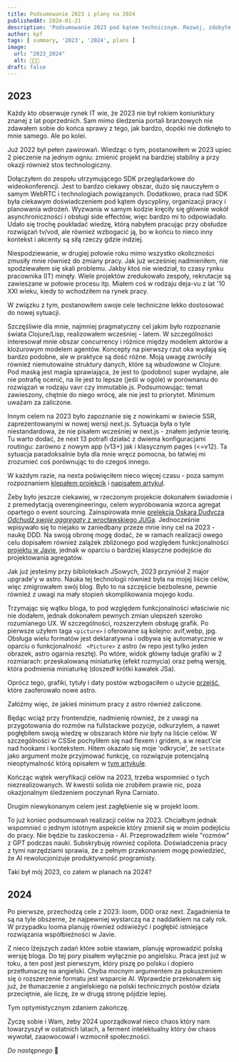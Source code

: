 ```yaml
---
title: Podsumowanie 2023 i plany na 2024
publishedAt: 2024-01-21
description: 'Podsumowanie 2023 pod kątem technicznym. Rozwój, zdobyte doświadczenia, obserwacje i plany na 2023.'
author: kpf
tags: [ summary, '2023', '2024', plans ]
image:
  url: "2023_2024"
  alt: 🍾🍾🍾
draft: false
---
```


## 2023

Każdy kto obserwuje rynek IT wie, że 2023 nie był rokiem koniunktury znanej z lat poprzednich.
Sam mimo śledzenia portali branżowych nie zdawałem sobie do końca sprawy z tego, jak bardzo,
dopóki nie dotknęło to mnie samego.
Ale po kolei.

Już 2022 był pełen zawirowań.
Wiedząc o tym, postanowiłem w 2023 upiec 2 pieczenie na jednym ogniu:
zmienić projekt na bardziej stabilny a przy okazji również stos technologiczny.

Dołączyłem do zespołu utrzymującego SDK przeglądarkowe do wideokonferencji.
Jest to bardzo ciekawy obszar, dużo się nauczyłem o samym WebRTC i technologiach powiązanych.
Dodatkowo, praca nad SDK była ciekawym doświadczeniem pod kątem dyscypliny, organizacji pracy i planowania wdrożeń.
Wyzwania w samym kodzie kręciły się głównie wokół asynchroniczności i obsługi side effectów,
więc bardzo mi to odpowiadało.
Udało się trochę poukładać wiedzę, którą nabyłem pracując przy obsłudze rozwiązań tv/vod,
ale również wzbogacić ją,
bo w końcu to nieco inny kontekst i akcenty są siłą rzeczy gdzie indziej.

Niespodziewanie, w drugiej połowie roku mimo wszystko okoliczności zmusiły mnie również do zmiany pracy.
Jak już wcześniej nadmieniłem, nie spodziewałem się skali problemu.
Jakby ktoś nie wiedział, to czasy rynku pracownika (IT) minęły.
Wiele projektów zredukowało zespoły, rekrutacje są zawieszane w połowie procesu itp.
Miałem coś w rodzaju deja-vu z lat '10 XXI wieku, kiedy to wchodziłem na rynek pracy.

W związku z tym, postanowiłem swoje cele techniczne lekko dostosować do nowej sytuacji.

Szczęśliwie dla mnie, najmniej pragmatyczny cel jakim było rozpoznanie świata Clojure/Lisp,
realizowałem wcześniej - latem.
W szczególności interesował mnie obszar concurrency i różnice między modelem aktorów a klożurowym modelem agentów.
Koncepty na pierwszy rzut oka wydają się bardzo podobne, ale w praktyce są dość różne.
Moją uwagę zwróciły również niemutowalne struktury danych, które są _wbudowane_ w Clojure.
Pod maską jest magia sprawiająca, że jest to (podobno) super wydajne,
ale nie potrafię ocenić,
na ile jest to lepsze (jeśli w ogóle) w porównaniu do rozwiązań w rodzaju vavr czy immutable.js.
Podsumowując: temat zawieszony, chętnie do niego wrócę, ale nie jest to priorytet.
Minimum uważam za zaliczone.

Innym celem na 2023 było zapoznanie się z nowinkami w świecie SSR, zaprezentowanymi w nowej wersji next.js.
Sytuacja była o tyle niestandardowa,
że nie pisałem wcześniej w next.js - znałem jedynie teorię.
Tu warto dodać, że next 13 potrafi działać z dwiema konfiguracjami routingu:
zarówno z nowym app (v13+) jak i klasycznym pages (<=v12).
Ta sytuacja paradoksalnie była dla mnie wręcz pomocna,
bo łatwiej mi zrozumieć coś porównując to do czegoś innego.

W każdym razie, na nexta poświęciłem nieco więcej czasu -
poza samym rozpoznaniem
[klepałem projekcik](https://github.com/frankiewiczkamil/do-gather) i
[napisałem artykuł](../../../blog/ssr-strikes-back/).

Żeby było jeszcze ciekawiej, w rzeczonym projekcie dokonałem świadomie i z premedytacją overengineeringu,
celem wypróbowania wzorca agregat opartego o event sourcing.
Zainspirowała mnie [prelekcja Oskara Dudycza _Odchudź swoje aggregaty_ z wrocławskiego
JUGa](https://www.youtube.com/watch?v=UVsen5qKQoM&t=3773s&pp=ygUMb3NrYXIgZHVkeWN6).
Jednocześnie wpisywało się to niejako w zaniedbany przeze mnie inny cel na 2023 - naukę DDD.
Na swoją obronę mogę dodać,
że w ramach realizacji owego celu dopisałem również zalążek zbliżonego pod względem funkcjonalności
[projektu w Javie](https://github.com/frankiewiczkamil/do-gather-java),
jednak w oparciu o bardziej klasyczne podejście do projektowania agregatów.

Jak już jesteśmy przy bibliotekach JSowych, 2023 przyniósł 2 major upgrade'y w astro.
Nauka tej technologii również była na mojej liście celów, więc zmigrowałem swój blog.
Było to na szczęście bezbolesne, pewnie również z uwagi na mały stopień skomplikowania mojego kodu.

Trzymając się wątku bloga, to pod względem funkcjonalności właściwie nic nie dodałem,
jednak dokonałem pewnych zmian ulepszeń szeroko rozumianego UX.
W szczególności, rozszerzyłem obsługę grafik.
Po pierwsze użyłem taga ```<picture>``` i oferowane są kolejno: avif,webp, jpg.
Obsługa wielu formatów jest deklaratywna i odbywa się automatycznie w oparciu o funkcjonalność
``` <Picture>``` z astro (w repo jest tylko jeden obrazek, astro ogarnia resztę).
Po wtóre, widok główny ładuje grafiki w 2 rozmiarach: przeskalowaną miniaturkę (efekt rozmycia) oraz pełną wersję,
która podmienia miniaturkę (doszedł krótki kawałek JSa).

Oprócz tego, grafiki, tytuły i daty postów wzbogaciłem o użycie
[przejść]('https://docs.astro.build/en/guides/view-transitions/'),
które zaoferowało nowe astro.

Załóżmy więc, że jakieś minimum pracy z astro również zaliczone.

Będąc wciąż przy frontendzie, nadmienię również,
że z uwagi na przygotowania do rozmów na fullstackwe pozycje,
odkurzyłem, a nawet pogłębiłem swoją wiedzę w obszarach które *nie* były na liście celów.
W szczególności w CSSie pochyliłem się nad flexem i gridem, a w react'cie nad hookami i kontekstem.
Hitem okazało się moje 'odkrycie', że `setState` jako argument może przyjmować funkcję,
co rozwiązuje potencjalną nieoptymalność którą opisałem w
[tym artykule](../../../blog/efficient-state-in-functional-components/).

Kończąc wątek weryfikacji celów na 2023, trzeba wspomnieć o tych niezrealizowanych.
W kwestii solida nie zrobiłem prawie nic, poza okazjonalnym śledzeniem poczynań Ryna Carniato.

Drugim niewykonanym celem jest zagłębienie się w projekt loom.

To już koniec podsumowań realizacji celów na 2023.
Chciałbym jednak wspomnieć o jednym istotnym aspekcie który zmienił się w moim podejściu do pracy.
Nie będzie tu zaskoczenia - AI.
Przeprowadziłem wiele "rozmów" z GPT podczas nauki.
Subskrybuję również copilota.
Doświadczenia pracy z tymi narzędziami sprawia,
że z pełnym przekonaniem mogę powiedzieć, że AI rewolucjonizuje produktywność programisty.

Taki był mój 2023, co zatem w planach na 2024?

## 2024

Po pierwsze, przechodzą cele z 2023: loom, DDD oraz next.
Zagadnienia te są na tyle obszerne, że najpewniej wystarczą na z naddatkiem na cały rok.
W przypadku looma planuję również odświeżyć i pogłębić istniejące rozwiązania współbieżności w Javie.

Z nieco lżejszych zadań które sobie stawiam, planuję wprowadzić polską wersję bloga.
Do tej pory pisałem wyłącznie po angielsku.
Praca jest już w toku, a ten post jest pierwszym,
który piszę po polsku i dopiero przetłumaczę na angielski.
Chyba mocnym argumentem za pokuszeniem się o rozszerzenie formatu jest wsparcie AI.
Wprawdzie przekonałem się już, że tłumaczenie z angielskiego na polski technicznych postów działa przeciętnie,
ale liczę, że w drugą stronę pójdzie lepiej.

Tym optymistycznym zdaniem zakończę.

Życzę sobie i Wam, żeby 2024 uporządkował nieco chaos który nam towarzyszył w ostatnich latach,
a ferment intelektualny który ów chaos wywołał, zaaowocował i wzmocnił społeczności.

*Do następnego* 🖖
